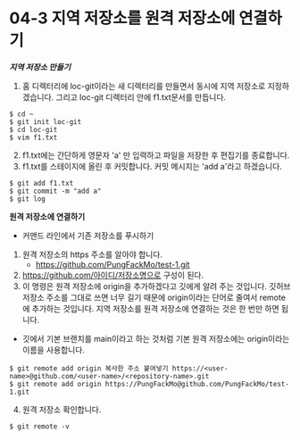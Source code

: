 # 04-3 지역 저장소를 원격 저장소에 연결하기

***지역 저장소 만들기***
1. 홈 디렉터리에 loc-git이라는 새 디렉터리를 만들면서 동시에 지역 저장소로 지정하겠습니다. 그리고 loc-git 디렉터리 안에 f1.txt문서를 만듭니다.
```
$ cd ~
$ git init loc-git
$ cd loc-git
$ vim f1.txt
```

2. f1.txt에는 간단하게 영문자 'a' 만 입력하고 파일을 저장한 후 편집기를 종료합니다.
3. f1.txt를 스테이지에 올린 후 커밋합니다. 커밋 메시지는 'add a'라고 하겠습니다.

```
$ git add f1.txt
$ git commit -m "add a"
$ git log
```

**원격 저장소에 연결하기**
- 커맨드 라인에서 기존 저장소를 푸시하기
 1. 원격 저장소의 https 주소를 알아야 합니다.
    - https://github.com/PungFackMo/test-1.git
 2. https://github.com/아이디/저장소명으로 구성이 된다.
 3. 이 명령은 원격 저장소에 origin을 추가하겠다고 깃에게 알려 주는 것입니다. 깃허브 저장소 주소를 그대로 쓰면 너무 길기 때문에 origin이라는 단어로 줄여서 remote에 추가하는 것입니다. 지역 저장소를 원격 저장소에 연결하는 것은 한 번만 하면 됩니다.
  - 깃에서 기본 브랜치를 main이라고 하는 것처럼 기본 원격 저장소에는 origin이라는 이름을 사용합니다.

 ```
$ git remote add origin 복사한 주소 붙여넣기 https://<user-name>@github.com/<user-name>/<repository-name>.git
$ git remote add origin https://PungFackMo@github.com/PungFackMo/test-1.git
 ```

4. 원격 저장소 확인합니다.
```
$ git remote -v
```